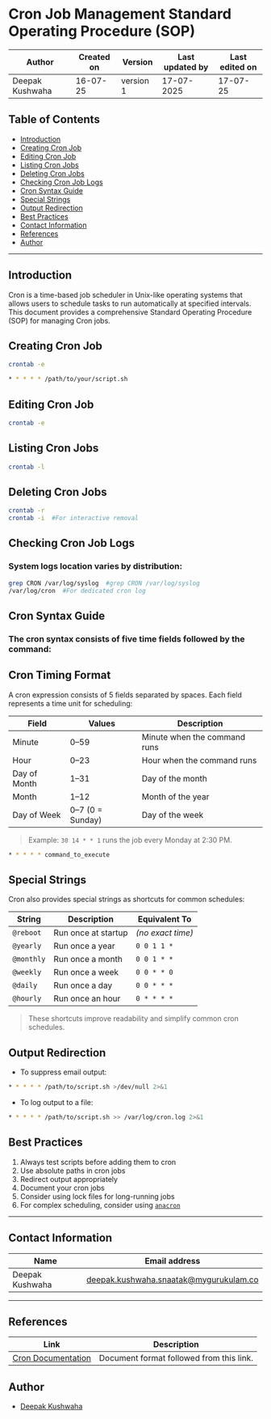 # Cron Job Management Standard Operating Procedure (SOP)

| Author      | Created on  | Version    | Last updated by | Last edited on |
|-------------|-------------|------------|-----------------|----------------|
| Deepak Kushwaha    | 16-07-25    | version 1  | 17-07-2025        | 17-07-25       |


## Table of Contents
- [Introduction](#introduction)
- [Creating Cron Job](#creating-cron-job)
- [Editing Cron Job](#editing-cron-job)
- [Listing Cron Jobs](#listing-cron-jobs)
- [Deleting Cron Jobs](#deleting-cron-jobs)
- [Checking Cron Job Logs](#checking-cron-job-logs)
- [Cron Syntax Guide](#cron-syntax-guide)
- [Special Strings](#Special-Strings)
- [Output Redirection](#output-redirection)
- [Best Practices](#best-practices)
- [Contact Information](#contact-information)
- [References](#references)
- [Author](#author)

---
## Introduction
Cron is a time-based job scheduler in Unix-like operating systems that allows users to schedule tasks to run automatically at specified intervals. This document provides a comprehensive Standard Operating Procedure (SOP) for managing Cron jobs.

## Creating Cron Job
```bash
crontab -e

* * * * * /path/to/your/script.sh
```

## Editing Cron Job
```bash
crontab -e
```

## Listing Cron Jobs
```bash
crontab -l
```

## Deleting Cron Jobs
```bash
crontab -r
crontab -i  #For interactive removal
```

## Checking Cron Job Logs
### System logs location varies by distribution:
```bash
grep CRON /var/log/syslog  #grep CRON /var/log/syslog
/var/log/cron  #For dedicated cron log
```

## Cron Syntax Guide
### The cron syntax consists of five time fields followed by the command:
## Cron Timing Format

A cron expression consists of 5 fields separated by spaces. Each field represents a time unit for scheduling:

| **Field**       | **Values**          | **Description**                      |
|------------------|---------------------|--------------------------------------|
| Minute           | 0–59                | Minute when the command runs         |
| Hour             | 0–23                | Hour when the command runs           |
| Day of Month     | 1–31                | Day of the month                     |
| Month            | 1–12                | Month of the year                    |
| Day of Week      | 0–7 (0 = Sunday)    | Day of the week                      |

>  Example: `30 14 * * 1` runs the job every Monday at 2:30 PM.

```bash
* * * * * command_to_execute
```


## Special Strings

Cron also provides special strings as shortcuts for common schedules:

| **String**   | **Description**         | **Equivalent To**     |
|--------------|--------------------------|------------------------|
| `@reboot`    | Run once at startup      | *(no exact time)*     |
| `@yearly`    | Run once a year          | `0 0 1 1 *`            |
| `@monthly`   | Run once a month         | `0 0 1 * *`            |
| `@weekly`    | Run once a week          | `0 0 * * 0`            |
| `@daily`     | Run once a day           | `0 0 * * *`            |
| `@hourly`    | Run once an hour         | `0 * * * *`            |

> These shortcuts improve readability and simplify common cron schedules.

## Output Redirection
- To suppress email output:
```bash
* * * * * /path/to/script.sh >/dev/null 2>&1
```
- To log output to a file:
```bash
* * * * * /path/to/script.sh >> /var/log/cron.log 2>&1
```

## Best Practices

1. Always test scripts before adding them to cron  
2. Use absolute paths in cron jobs  
3. Redirect output appropriately  
4. Document your cron jobs  
5. Consider using lock files for long-running jobs  
6. For complex scheduling, consider using [`anacron`](https://man7.org/linux/man-pages/man8/anacron.8.html)

---


## Contact Information

| **Name**           | **Email address**                         |
|--------------------|--------------------------------------------|
| Deepak Kushwaha    | [deepak.kushwaha.snaatak@mygurukulam.co](mailto:deepak.kushwaha.snaatak@mygurukulam.co) |

---

## References

| **Link**                                                                 | **Description**                                   |
|--------------------------------------------------------------------------|---------------------------------------------------|
| [Cron Documentation ](https://cronitor.io/guides/cron-jobs/) | Document format followed from this link.          |




## Author

- [Deepak Kushwaha](#)

